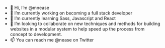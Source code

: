 - 👋 Hi, I’m @mnease
- 👀 I’m currently working on becoming a full stack developer  
- 🌱 I’m currently learning Sass, Javascript and React
- 💞️ I’m looking to collaborate on new techniques and methods for building websites in a modular system to help speed up the process from concept to development.
- 📫 You can reach me @nease on Twitter

<!---
mnease/mnease is a ✨ special ✨ repository because its `README.md` (this file) appears on your GitHub profile.
You can click the Preview link to take a look at your changes.
--->
